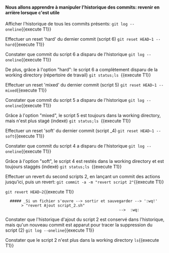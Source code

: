  
  
#### Nous allons apprendre à manipuler l'historique  des commits: revenir en arrière lorsque c'est utile

   
 Afficher l'historique de tous les commits présents:
 `git log --oneline`{{execute T1}}
 
 Effectuer un reset 'hard' du dernier commit (script 6) 
 `git reset HEAD~1 --hard`{{execute T1}}
 
 Constater que commit du script 6 a disparu de l'historique
  `git log --oneline`{{execute T1}}
 
 De plus, grâce à l'option "hard": le script 6 a complètement disparu de la working directory (répertoire de travail)
  `git status;ls `{{execute T1}}
  
  
  Effectuer un reset 'mixed' du dernier commit (script 5) 
 `git reset HEAD~1 --mixed`{{execute T1}}
  
  Constater que commit du script 5 a disparu de l'historique
  `git log --oneline`{{execute T1}}
  
  Grâce à l'option "mixed", le script 5 est toujours dans la working directory, mais n'est plus stagé (indexé) 
  `git status;ls `{{execute T1}}
  
  
  Effectuer un reset 'soft' du dernier commit (script _4) 
 `git reset HEAD~1 --soft`{{execute T1}}
 
  Constater que commit du script 4 a disparu de l'historique
  `git log --oneline`{{execute T1}}
  
  Grâce à l'option "soft", le script 4 est restés dans la working directory et est toujours staggés (indexé) 
  `git status;ls `{{execute T1}}
  
  
  Effectuer un revert du second scripts 2, en lançant un commit des actions jusqu'ici, puis un revert: 
   `git commit -a -m "revert script 2"`{{execute T1}}
   
   `git revert HEAD~2`{{execute T1}}
  
      ##### _Si un fichier s'ouvre --> sortir et sauvegarder --> ':wq!'
           > "revert Ajout script_2.sh"
                                                      -->  :wq:
  
  Constater que l'historique d'ajout du script 2 est conservé dans l'historique, mais qu'un nouveau commit est apparut pour tracer la suppression du script (2) 
   `git log --oneline`{{execute T1}}
  
  Constater que le script 2 n'est plus dans la working directory 
  `ls`{{execute T1}}
